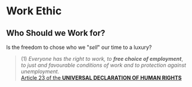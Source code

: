 # Work Ethic

## Who Should we Work for?

Is the freedom to chose who we "*sell*" our time to a luxury?

> (1) *Everyone has the right to work, to* ***free choice of employment***,  
> *to just and favourable conditions of work and to protection against unemployment*.  
> [Article 23 of the **UNIVERSAL DECLARATION OF HUMAN RIGHTS**](http://www.un.org/en/documents/udhr/index.shtml#a23)
